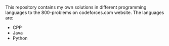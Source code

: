 This repository contains my own solutions in different programming languages to the 800-problems on codeforces.com website.
The languages are:
- CPP
- Java
- Python
